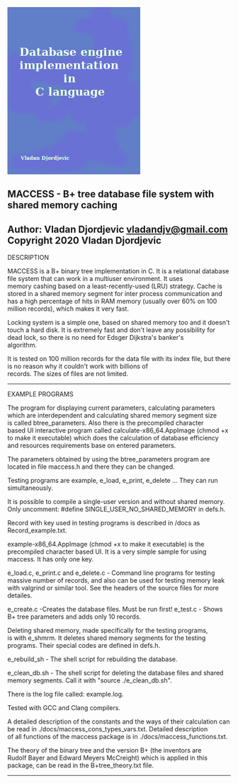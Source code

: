 ﻿![Cover](https://github.com/vladandjv/maccess/blob/master/.resources/db-engine.png)

MACCESS - B+ tree database file system with shared memory caching 
--------------------------------------------------------------------------


Author: Vladan Djordjevic
	vladandjv@gmail.com                 
Copyright 2020 Vladan Djordjevic
--------------------------------------------------------------------------
DESCRIPTION

MACCESS is a B+ binary tree implementation in C. It is a relational 
database file system that can work in a multiuser environment. It uses  
memory cashing based on a least-recently-used (LRU) strategy. Cache is  
stored in a shared memory segment for inter process communication and  
has a high percentage of hits in RAM memory (usually over 60% on 100  
million records), which makes it very fast.

Locking system is a simple one, based on shared memory too and it doesn't 
touch a hard disk. It is extremely fast and don't leave any possibility 
for dead lock, so there is no need for Edsger Dijkstra's banker's  
algorithm.

It is tested on 100 million records for the data file with its index 
file, but there is no reason why it couldn't work with billions of  
records. The sizes of files are not limited. 

--------------------------------------------------------------------------
EXAMPLE PROGRAMS

The program for displaying current parameters, calculating parameters 
which are interdependent and calculating shared memory segment size  
is called btree_parameters. Also there is the precompiled character  
based UI interactive program called calculate-x86_64.AppImage 
(chmod +x to make it executable) which does the calculation of database 
efficiency and resources requirements base on entered parameters.

The parameters obtained by using the btree_parameters program are located 
in file maccess.h and there they can be changed.

Testing programs are example, e_load, e_print, e_delete ... They can run  
simultaneously. 

It is possible to compile a single-user version and without shared memory. 
Only uncomment: #define SINGLE_USER_NO_SHARED_MEMORY in defs.h.

Record with key used in testing programs is described in /docs as 
Record_example.txt.

example-x86_64.AppImage (chmod +x to make it executable) is the precompiled 
character based UI.  It is a very simple sample for using maccess. It has 
only one key.

e_load.c, e_print.c and e_delete.c - Command line programs for testing  
massive number of records, and also can be used for testing memory leak  
with valgrind or similar tool. See the headers of the source files for
more detailes.

e_create.c -Creates the database files. Must be run first!
e_test.c - Shows B+ tree parameters and adds only 10 records.

Deleting shared memory, made specifically for the testing programs,  
is with e_shmrm. It deletes shared memory segments for the testing  
programs. Their special codes are defined in defs.h. 

e_rebuild_sh - The shell script for rebuilding the database.  

e_clean_db.sh - The shell script for deleting the database files and shared 
                memory segments. Call it with "source ./e_clean_db.sh".

There is the log file called: example.log.

Tested with GCC and Clang compilers.

A detailed description of the constants and the ways of their calculation 
can be read in ./docs/maccess_cons_types_vars.txt. Detailed description  
of all functions of the maccess package is in ./docs/maccess_functions.txt. 

The theory of the binary tree and the version B+ (the inventors are  
Rudolf Bayer and Edward Meyers McCreight) which is applied in this  
package, can be read in the B+tree_theory.txt file. 

--------------------------------------------------------------------------
